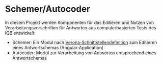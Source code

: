 # Schemer/Autocoder

In diesem Projekt werden Komponenten für das Editieren und Nutzen von Verarbeitungsvorschriften für Antworten aus computerbasierten Tests des IQB entwickelt:

* Schemer: Ein Modul nach [Verona-Schnittstellendefinition](https://github.com/verona-interfaces/schemer#readme) zum Editieren eines Antwortschemas (Angular-Application)
* Autocoder: Modul zur Verarbeitung von Antworten entsprechend eines Antwortschemas
